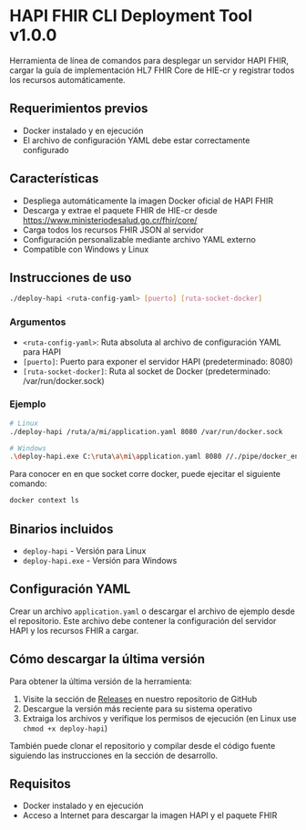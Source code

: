 # HAPI FHIR CLI Deployment Tool v1.0.0

Herramienta de línea de comandos para desplegar un servidor HAPI FHIR, cargar la guía de implementación HL7 FHIR Core de HIE-cr y registrar todos los recursos automáticamente.

## Requerimientos previos

- Docker instalado y en ejecución
- El archivo de configuración YAML debe estar correctamente configurado

## Características

- Despliega automáticamente la imagen Docker oficial de HAPI FHIR
- Descarga y extrae el paquete FHIR de HIE-cr desde https://www.ministeriodesalud.go.cr/fhir/core/
- Carga todos los recursos FHIR JSON al servidor
- Configuración personalizable mediante archivo YAML externo
- Compatible con Windows y Linux

## Instrucciones de uso

```bash
./deploy-hapi <ruta-config-yaml> [puerto] [ruta-socket-docker]
```

### Argumentos

- `<ruta-config-yaml>`: Ruta absoluta al archivo de configuración YAML para HAPI
- `[puerto]`: Puerto para exponer el servidor HAPI (predeterminado: 8080)
- `[ruta-socket-docker]`: Ruta al socket de Docker (predeterminado: /var/run/docker.sock)

### Ejemplo

```bash
# Linux
./deploy-hapi /ruta/a/mi/application.yaml 8080 /var/run/docker.sock

# Windows
.\deploy-hapi.exe C:\ruta\a\mi\application.yaml 8080 //./pipe/docker_engine
```
Para conocer en en que socket corre docker, puede ejecitar el siguiente comando:
```bash
docker context ls
```


## Binarios incluidos

- `deploy-hapi` - Versión para Linux
- `deploy-hapi.exe` - Versión para Windows

## Configuración YAML

Crear un archivo `application.yaml` o descargar el archivo de ejemplo desde el repositorio. Este archivo debe contener la configuración del servidor HAPI y los recursos FHIR a cargar.

## Cómo descargar la última versión

Para obtener la última versión de la herramienta:

1. Visite la sección de [Releases](https://github.com/meddyg/server-fhir-fast-deploy/releases/tag/latest) en nuestro repositorio de GitHub
2. Descargue la versión más reciente para su sistema operativo
3. Extraiga los archivos y verifique los permisos de ejecución (en Linux use `chmod +x deploy-hapi`)

También puede clonar el repositorio y compilar desde el código fuente siguiendo las instrucciones en la sección de desarrollo.

## Requisitos

- Docker instalado y en ejecución
- Acceso a Internet para descargar la imagen HAPI y el paquete FHIR
